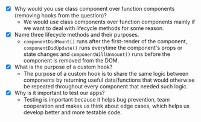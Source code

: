- [x] Why would you use class component over function components (removing hooks from the question)?
  * We would use class components over function components mainly if we want to deal with lifecycle methods for some reason.
- [x] Name three lifecycle methods and their purposes.
  * `componentDidMount()` runs after the first-render of the component, `componentDidUpdate()` runs everytime the component's props or state changes and `componentWillUnmount()` runs before the component is removed from the DOM.
- [x] What is the purpose of a custom hook?
  * The purpose of a custom hook is to share the same logic between components by returning useful data/functions that would otherwise be repeated throughout every component that needed such logic.
- [x] Why is it important to test our apps?
  * Testing is important because it helps bug prevention, team cooperation and makes us think about edge cases, which helps us develop better and more testable code.